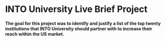 # INTO University Live Brief Project
#### The goal for this project was to identify and justify a list of the top twenty institutions that INTO University should partner with to increase their reach within the US market. ####
